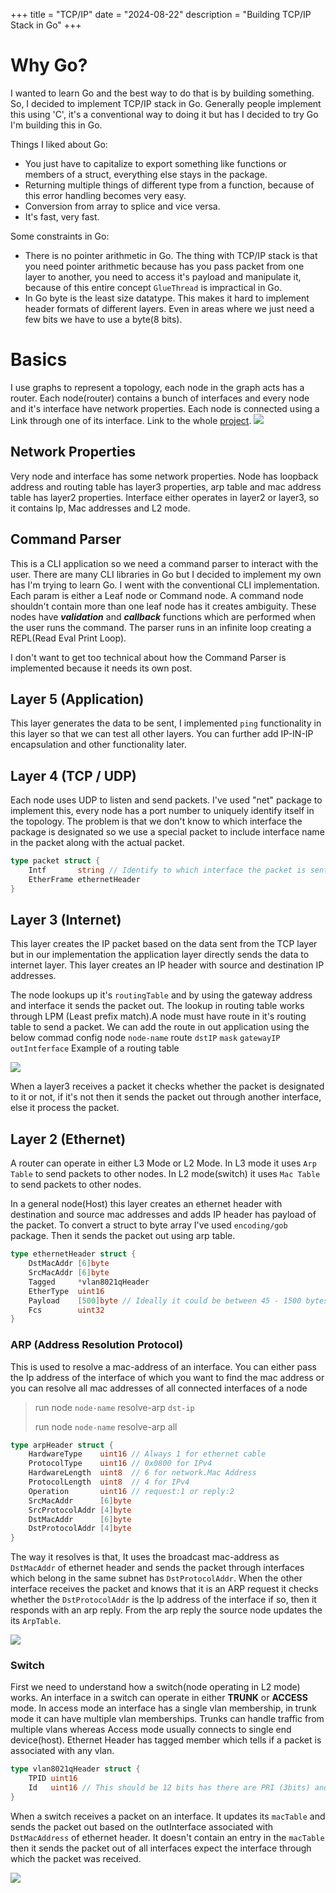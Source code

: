 +++
title = "TCP/IP"
date = "2024-08-22"
description = "Building TCP/IP Stack in Go"
+++ 

# Why Go?
I wanted to learn Go and the best way to do that is by building something. So, I decided to implement TCP/IP stack in Go. Generally people implement this using 'C', it's a conventional way to doing it but has I decided to try Go I'm building this in Go.

Things I liked about Go:
- You just have to capitalize to export something like functions or members of a struct, everything else stays in the package.
- Returning multiple things of different type from a function, because of this error handling becomes very easy.
- Conversion from array to splice and vice versa.
- It's fast, very fast.

Some constraints in Go:
- There is no pointer arithmetic in Go. The thing with TCP/IP stack is that you need pointer arithmetic because has you pass packet from one layer to another, you need to access it's payload and manipulate it, because of this entire concept `GlueThread` is impractical in Go.
- In Go byte is the least size datatype. This makes it hard to implement header formats of different layers. Even in areas where we just need a few bits we have to use a byte(8 bits).
# Basics
I use graphs to represent a topology, each node in the graph acts has a router. Each node(router) contains a bunch of interfaces and every node and it's interface have network properties. Each node is connected using a Link through one of its interface. 
Link to the whole <a href="https://github.com/gkarthikreddi/tcp/">project</a>.
<img class="svg" src="/class_diagram.svg" >
## Network Properties
Very node and interface has some network properties. Node has loopback address and routing table has layer3 properties, arp table and mac address table has layer2 properties. Interface either operates in layer2 or layer3, so it contains Ip, Mac addresses and L2 mode.
## Command Parser
This is a CLI application so we need a command parser to interact with the user. There are many CLI libraries in Go but I decided to implement my own has I'm trying to learn Go. I went with the conventional CLI implementation. Each param is either a Leaf node or Command node. A command node shouldn't contain more than one leaf node has it creates ambiguity. These nodes have ***validation*** and ***callback*** functions which are performed when the user runs the command. The parser runs in an infinite loop creating a REPL(Read Eval Print Loop).

I don't want to get too technical about how the Command Parser is implemented because it needs its own post.
## Layer 5 (Application)
This layer generates the data to be sent, I implemented `ping` functionality  in this layer so that we can test all other layers. You can further add IP-IN-IP encapsulation and other functionality later.
## Layer 4 (TCP / UDP)
Each node uses UDP to listen and send packets. I've used "net" package to implement this, every node has a port number to uniquely identify itself in the topology. The problem is that we don't know to which interface the package is designated so we use a special packet to include interface name in the packet along with the actual packet.
```go
type packet struct {
	Intf       string // Identify to which interface the packet is sent
	EtherFrame ethernetHeader
}
```
## Layer 3 (Internet)
This layer creates the IP packet based on the data sent from the TCP layer but in our implementation the application layer directly sends the data to internet layer. This layer creates an IP header with source and destination IP addresses.

The node lookups up it's `routingTable` and by using the gateway address and interface it sends the packet out. The lookup in routing table works through LPM (Least prefix match).A node must have route in it's routing table to send a packet. We can add the route in out application using the below commad
	config node `node-name` route `dstIP` `mask` `gatewayIP` `outIntferface`
Example of a routing table

<img class="svg" src="/rttable.svg" >

When a layer3 receives a packet it checks whether the packet is designated to it or not, if it's not then it sends the packet out through another interface, else it process the packet.
## Layer 2 (Ethernet)
A router can operate in either L3 Mode or L2 Mode. In L3 mode it uses `Arp Table` to send packets to other nodes. In L2 mode(switch) it uses `Mac Table` to send packets to other nodes.

In a general node(Host) this layer creates an ethernet header with destination and source mac addresses and adds IP header has payload of the packet. To convert a struct to byte array I've used `encoding/gob` package. Then it sends the packet out using arp table.
```go
type ethernetHeader struct {
	DstMacAddr [6]byte
	SrcMacAddr [6]byte
	Tagged     *vlan8021qHeader
	EtherType  uint16
	Payload    [500]byte // Ideally it could be between 45 - 1500 bytes
	Fcs        uint32
}
```
### ARP (Address Resolution Protocol)
This is used to resolve a mac-address of an interface. You can either pass the Ip address of the interface of which you want to find the mac address or you can resolve all mac addresses of all connected interfaces of a node
> run node `node-name` resolve-arp `dst-ip`
> 
> run node `node-name` resolve-arp all
```go
type arpHeader struct {
	HardwareType    uint16 // Always 1 for ethernet cable
	ProtocolType    uint16 // 0x0800 for IPv4
	HardwareLength  uint8  // 6 for network.Mac Address
	ProtocolLength  uint8  // 4 for IPv4
	Operation       uint16 // request:1 or reply:2
	SrcMacAddr      [6]byte
	SrcProtocolAddr [4]byte
	DstMacAddr      [6]byte
	DstProtocolAddr [4]byte
}
```
The way it resolves is that, It uses the broadcast mac-address as `DstMacAddr` of ethernet header and sends the packet through interfaces which belong in the same subnet has `DstProtocolAddr`.  When the other interface receives the packet and knows that it is an ARP request it checks whether the `DstProtocolAddr` is the Ip address of the interface if so, then it responds with an arp reply. From the arp reply the source node updates the its `ArpTable`.

<img class="svg" src="/arptable.svg" >

### Switch
First we need to understand how a switch(node operating in L2 mode) works. An interface in a switch can operate in either **TRUNK** or **ACCESS** mode. In access mode an interface has a single vlan membership, in trunk mode it can have multiple vlan memberships. Trunks can handle traffic from multiple vlans whereas Access mode usually connects to single end device(host). Ethernet Header has tagged member which tells if a packet is associated with any vlan.
```go
type vlan8021qHeader struct {
	TPID uint16
	Id   uint16 // This should be 12 bits has there are PRI (3bits) and CFI (1bits)
}
```
When a switch receives a packet on an interface. It updates its `macTable` and sends the packet out based on the outInterface associated with `DstMacAddress` of ethernet header. It doesn't contain an entry in the `macTable` then it sends the packet out of all interfaces expect the interface through which the packet was received.

<img class="svg" src="/mactable.svg" >
